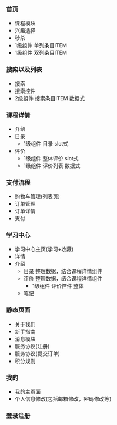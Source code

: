### 首页
- 课程模块
- 兴趣选择
- 秒杀
- 1级组件 单列条目ITEM
- 1级组件 双列条目ITEM

### 搜索以及列表
- 搜索
- 搜索控件
- 2级组件 搜索条目ITEM 数据式

### 课程详情
- 介绍
- 目录
    - 1级组件 目录 slot式
- 评价
    - 1级组件 整体评价 slot式
    - 1级组件 评价列表 数据式

### 支付流程

- 购物车管理(列表页)
- 订单管理
- 订单详情
- 支付

### 学习中心
- 学习中心主页(学习+收藏)
- 详情
- 介绍
    - 目录
        整理数据，结合课程详情组件
    - 评价
        整理数据，结合课程详情组件
        - 1级组件 评价控件 整体
    - 笔记


### 静态页面
- 关于我们
- 新手指南
- 消息模块
-  服务协议(注册)
- 服务协议(提交订单)
- 积分规则

### 我的
- 我的主页面
- 个人信息修改(包括邮箱修改，密码修改等)
### 登录注册
    

